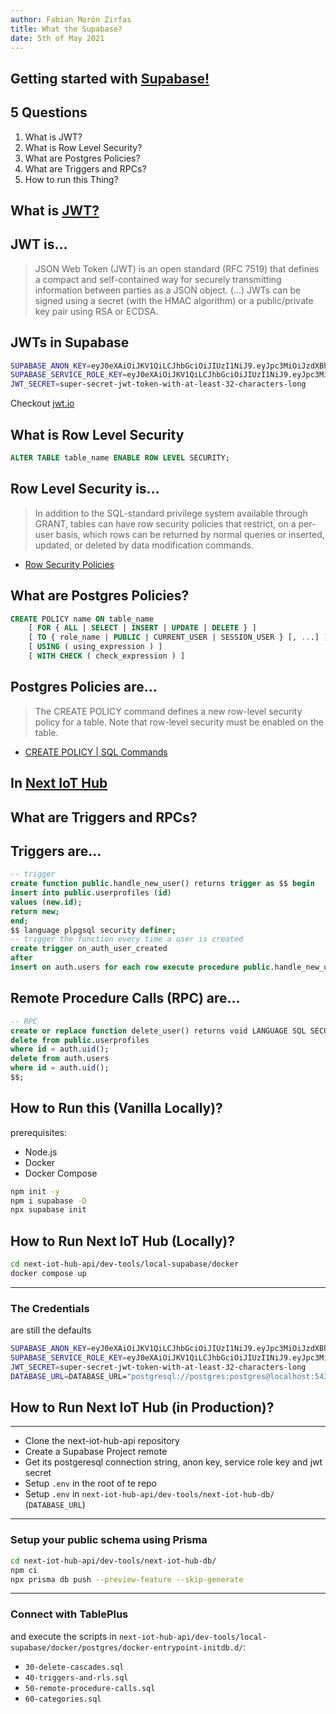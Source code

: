 ```yaml
---
author: Fabian Morón Zirfas
title: What the Supabase?
date: 5th of May 2021
---
```


## Getting started with [Supabase!](https://supabase.io)


## 5 Questions

1. What is JWT?
3. What is Row Level Security?
4. What are Postgres Policies?
5. What are Triggers and RPCs?
4. How to run this Thing?


## What is [JWT?](https://jwt.io)

## JWT is…

> JSON Web Token (JWT) is an open standard (RFC 7519) that defines a compact and self-contained way for securely transmitting information between parties as a JSON object. (…) JWTs can be signed using a secret (with the HMAC algorithm) or a public/private key pair using RSA or ECDSA.


## JWTs in Supabase

```bash
SUPABASE_ANON_KEY=eyJ0eXAiOiJKV1QiLCJhbGciOiJIUzI1NiJ9.eyJpc3MiOiJzdXBhYmFzZSIsImlhdCI6MTYwMzk2ODgzNCwiZXhwIjoyNTUwNjUzNjM0LCJyb2xlIjoiYW5vbiJ9.36fUebxgx1mcBo4s19v0SzqmzunP--hm_hep0uLX0ew
SUPABASE_SERVICE_ROLE_KEY=eyJ0eXAiOiJKV1QiLCJhbGciOiJIUzI1NiJ9.eyJpc3MiOiJzdXBhYmFzZSIsImlhdCI6MTYwMzk2ODgzNCwiZXhwIjoyNTUwNjUzNjM0LCJyb2xlIjoic2VydmljZV9yb2xlIn0.necIJaiP7X2T2QjGeV-FhpkizcNTX8HjDDBAxpgQTEI
JWT_SECRET=super-secret-jwt-token-with-at-least-32-characters-long
```

Checkout [jwt.io](https://jwt.io)

## What is Row Level Security

```sql
ALTER TABLE table_name ENABLE ROW LEVEL SECURITY;
```
## Row Level Security is…
> In addition to the SQL-standard privilege system available through GRANT, tables can have row security policies that restrict, on a per-user basis, which rows can be returned by normal queries or inserted, updated, or deleted by data modification commands.

* [Row Security Policies](https://www.postgresql.org/docs/current/ddl-rowsecurity.html)

## What are Postgres Policies?

```sql
CREATE POLICY name ON table_name
    [ FOR { ALL | SELECT | INSERT | UPDATE | DELETE } ]
    [ TO { role_name | PUBLIC | CURRENT_USER | SESSION_USER } [, ...] ]
    [ USING ( using_expression ) ]
    [ WITH CHECK ( check_expression ) ]
```

## Postgres Policies are…

> The CREATE POLICY command defines a new row-level security policy for a table. Note that row-level security must be enabled on the table.

* [CREATE POLICY | SQL Commands](https://www.postgresql.org/docs/current/sql-createpolicy.html)


## In [Next IoT Hub](https://github.com/technologiestiftung/next-iot-hub-api/blob/1965e4488d64f10e1c51c62e3465dc73f37d981d/dev-tools/local-supabase/docker/postgres/docker-entrypoint-initdb.d/40-triggers-and-rls.sql#L56-L64)



## What are Triggers and RPCs?


## Triggers are…

```sql
-- trigger
create function public.handle_new_user() returns trigger as $$ begin
insert into public.userprofiles (id)
values (new.id);
return new;
end;
$$ language plpgsql security definer;
-- trigger the function every time a user is created
create trigger on_auth_user_created
after
insert on auth.users for each row execute procedure public.handle_new_user();
```

## Remote Procedure Calls (RPC) are…


```sql
-- RPC
create or replace function delete_user() returns void LANGUAGE SQL SECURITY DEFINER AS $$
delete from public.userprofiles
where id = auth.uid();
delete from auth.users
where id = auth.uid();
$$;
```

## How to Run this (Vanilla Locally)?

prerequisites:

* Node.js
* Docker
* Docker Compose

```bash
npm init -y
npm i supabase -D
npx supabase init
```

## How to Run Next IoT Hub (Locally)?

```bash
cd next-iot-hub-api/dev-tools/local-supabase/docker
docker compose up
```

---

### The Credentials

are still the defaults

```bash
SUPABASE_ANON_KEY=eyJ0eXAiOiJKV1QiLCJhbGciOiJIUzI1NiJ9.eyJpc3MiOiJzdXBhYmFzZSIsImlhdCI6MTYwMzk2ODgzNCwiZXhwIjoyNTUwNjUzNjM0LCJyb2xlIjoiYW5vbiJ9.36fUebxgx1mcBo4s19v0SzqmzunP--hm_hep0uLX0ew
SUPABASE_SERVICE_ROLE_KEY=eyJ0eXAiOiJKV1QiLCJhbGciOiJIUzI1NiJ9.eyJpc3MiOiJzdXBhYmFzZSIsImlhdCI6MTYwMzk2ODgzNCwiZXhwIjoyNTUwNjUzNjM0LCJyb2xlIjoic2VydmljZV9yb2xlIn0.necIJaiP7X2T2QjGeV-FhpkizcNTX8HjDDBAxpgQTEI
JWT_SECRET=super-secret-jwt-token-with-at-least-32-characters-long
DATABASE_URL=DATABASE_URL="postgresql://postgres:postgres@localhost:5432/postgres?schema=public"
```


## How to Run Next IoT Hub (in Production)?

---

* Clone the next-iot-hub-api repository
* Create a Supabase Project remote
* Get its postgeresql connection string, anon key, service role key and jwt secret
* Setup `.env` in the root of te repo
* Setup `.env` in `next-iot-hub-api/dev-tools/next-iot-hub-db/` (`DATABASE_URL`)

---

### Setup your public schema using Prisma

```bash
cd next-iot-hub-api/dev-tools/next-iot-hub-db/
npm ci
npx prisma db push --preview-feature --skip-generate
```


---

### Connect with TablePlus

and execute the scripts in `next-iot-hub-api/dev-tools/local-supabase/docker/postgres/docker-entrypoint-initdb.d/`:

* `30-delete-cascades.sql`
* `40-triggers-and-rls.sql`
* `50-remote-procedure-calls.sql`
* `60-categories.sql`







